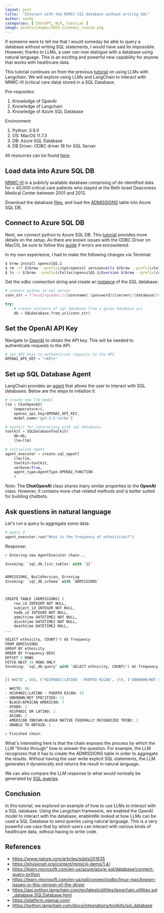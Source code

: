 ```yaml
---
layout: post
title:  "Interact with the MIMIC-III database without writing SQL"
author: sandy
categories: [ ChatGPT, NLP, tutorial ]
image: assets/images/2023-11/mimic_resize.png
---
```

If someone were to tell me that I would someday be able to query a database without writing SQL statements, I would have said its impossible.  However, thanks to LLMs, a user can now dialogue with a database using natural language.  This is an exciting and powerful new capability for anyone that works with healthcare data.

This tutorial continues on from the previous [tutorial]() on using LLMs with Langchain.  We will explore using LLMs and LangChain to interact with MIMIC-III (critical care data) stored in a SQL Database. 

Pre-requisites:
1. Knowledge of OpenAI
2. Knowledge of Langchain
3. Knowledge of Azure SQL Database

Environment:
1. Python: 3.9.0
2. OS: MacOS 11.7.3
3. DB: Azure SQL Database
4. DB Driver: ODBC driver 18 for SQL Server


All resources can be found [here](https://github.com/slsu0424/langchain-sql-public).

## Load data into Azure SQL DB
[MIMIC-III](https://www.nature.com/articles/sdata201635) is a publicly available database comprising of de-identified data for > 40,000 critical care patients who stayed at the Beth Israel Deaconess Medical Center between 2001 and 2012.  

Download the database [files](https://physionet.org/content/mimiciii-demo/1.4/), and load the [ADMISSIONS]() table into Azure SQL DB. 

## Connect to Azure SQL DB
Next, we connect python to Azure SQL DB.  This [tutorial](https://learn.microsoft.com/en-us/azure/azure-sql/database/connect-query-python?view=azuresql) provides more details on the setup.  As there are known issues with the ODBC Driver on MacOS, be sure to follow this [guide](https://learn.microsoft.com/en-us/sql/connect/odbc/linux-mac/known-issues-in-this-version-of-the-driver?view=sql-server-ver16) if errors are encountered.  

In my own experience, I had to make the following changes via Terminal:

```bash
$ brew install openssl@1.1
$ rm -rf $(brew --prefix)/opt/openssl version=$(ls $(brew --prefix)/Cellar/openssl@1.1 | grep "1.1")
$ ln -s $(brew --prefix)/Cellar/openssl@1.1/$version $(brew --prefix)/opt/openssl
```

Get the odbc connection string and create an [instance](https://api.python.langchain.com/en/latest/utilities/langchain.utilities.sql_database.SQLDatabase.html) of the SQL database:
```python
# connect python to sql server
conn_str = f"mssql+pyodbc://{username}:{password}@{server}/{database}?driver={driver}"

try:
    # create instance of sql database from a given database uri
    db = SQLDatabase.from_uri(conn_str)
```
## Set the OpenAI API Key
Navigate to [OpenAI](https://platform.openai.com/) to obtain the API key.  This will be needed to authenticate requests to the API.

```python
# set API keys to authenticate requests to the API
OPENAI_API_KEY = "<KEY>"
```

## Set up SQL Database Agent
LangChain provides an [agent](https://python.langchain.com/docs/integrations/toolkits/sql_database) that allows the user to interact with SQL databases.  Below are the steps to initialize it:

```python
# create new llm model
llm = ChatOpenAI(
    temperature=0, 
    openai_api_key=OPENAI_API_KEY, 
    model_name='gpt-3.5-turbo')

# toolkit for interacting with sql databases
toolkit = SQLDatabaseToolkit(
    db=db,
    llm=llm)

# initialize agent
agent_executor = create_sql_agent(
    llm=llm,
    toolkit=toolkit,
    verbose=True,
    agent_type=AgentType.OPENAI_FUNCTION
    )
 ```
 *Note*: The **ChatOpenAI** class shares many similar properties to the **OpenAI** class.  However, it contains more chat-related methods and is better suited for building chatbots.

## Ask questions in natural language
Let's run a query to aggregate some data:

```python
# query 2
agent_executor.run("What is the frequency of ethnicities?")
```
Response:
```python
> Entering new AgentExecutor chain...

Invoking: `sql_db_list_tables` with `{}`


ADMISSIONS, BuildVersion, ErrorLog
Invoking: `sql_db_schema` with `ADMISSIONS`



CREATE TABLE [ADMISSIONS] (
	row_id INTEGER NOT NULL, 
	subject_id INTEGER NOT NULL, 
	hadm_id INTEGER NOT NULL, 
	admittime DATETIME2 NOT NULL, 
	dischtime DATETIME2 NOT NULL, 
	deathtime DATETIME2 NULL,
...

SELECT ethnicity, COUNT(*) AS frequency 
FROM ADMISSIONS 
GROUP BY ethnicity 
ORDER BY frequency DESC 
OFFSET 0 ROWS 
FETCH NEXT 10 ROWS ONLY
Invoking: `sql_db_query` with `SELECT ethnicity, COUNT(*) AS frequency FROM ADMISSIONS GROUP BY ethnicity ORDER BY frequency DESC OFFSET 0 ROWS FETCH NEXT 10 ROWS ONLY`


[('WHITE', 86), ('HISPANIC/LATINO - PUERTO RICAN', 15), ('UNKNOWN/NOT SPECIFIED', 11), ('BLACK/AFRICAN AMERICAN', 7), ('OTHER', 3), ('HISPANIC OR LATINO', 2), ('ASIAN', 2), ('AMERICAN INDIAN/ALASKA NATIVE FEDERALLY RECOGNIZED TRIBE', 2), ('UNABLE TO OBTAIN', 1)]The frequency of ethnicities in the database is as follows:

- WHITE: 86
- HISPANIC/LATINO - PUERTO RICAN: 15
- UNKNOWN/NOT SPECIFIED: 11
- BLACK/AFRICAN AMERICAN: 7
- OTHER: 3
- HISPANIC OR LATINO: 2
- ASIAN: 2
- AMERICAN INDIAN/ALASKA NATIVE FEDERALLY RECOGNIZED TRIBE: 2
- UNABLE TO OBTAIN: 1

> Finished chain.
```

What's interesting here is that the chain exposes the process by which the LLM "thinks through" how to answer the question.  For example, the LLM recognizes that it has to create the ADMISSIONS table in order to aggregate the results.  Without having the user write explicit SQL statements, the LLM generates it dynamically and returns the result in natural language.  

We can also compare the LLM response to what would normally be generated by [SQL queries]().


## Conclusion
In this tutorial, we explored an example of how to use LLMs to interact with a SQL database.  Using the Langchain framework, we enabled the OpenAI model to interact with the database, enablinWe looked at how LLMs can be used a SQL Database to send queries using natural language.  This is a very powerful use case that  by which users can interact with various kinds of healthcare data, without having to write code.  


## References
+ <https://www.nature.com/articles/sdata201635>
+ <https://physionet.org/content/mimiciii-demo/1.4/>
+ <https://learn.microsoft.com/en-us/azure/azure-sql/database/connect-query-python>
+ <https://learn.microsoft.com/en-us/sql/connect/odbc/linux-mac/known-issues-in-this-version-of-the-driver>
+ <https://api.python.langchain.com/en/latest/utilities/langchain.utilities.sql_database.SQLDatabase.html>
+ <https://platform.openai.com/>
+ <https://python.langchain.com/docs/integrations/toolkits/sql_database>